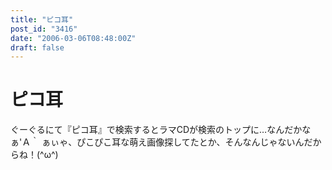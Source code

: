 ```yaml
---
title: "ピコ耳"
post_id: "3416"
date: "2006-03-06T08:48:00Z"
draft: false
---
```


# ピコ耳

ぐーぐるにて『ピコ耳』で検索するとラマCDが検索のトップに…なんだかなぁ'Ａ｀ ぁぃゃ、ぴこぴこ耳な萌え画像探してたとか、そんなんじゃないんだからね！(^ω^)
